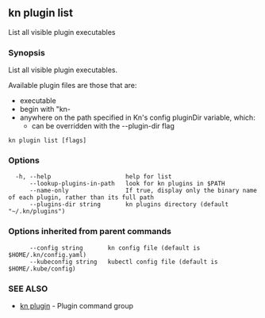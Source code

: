 ## kn plugin list

List all visible plugin executables

### Synopsis

List all visible plugin executables.

Available plugin files are those that are:
- executable
- begin with "kn-
- anywhere on the path specified in Kn's config pluginDir variable, which:
  * can be overridden with the --plugin-dir flag

```
kn plugin list [flags]
```

### Options

```
  -h, --help                     help for list
      --lookup-plugins-in-path   look for kn plugins in $PATH
      --name-only                If true, display only the binary name of each plugin, rather than its full path
      --plugins-dir string       kn plugins directory (default "~/.kn/plugins")
```

### Options inherited from parent commands

```
      --config string       kn config file (default is $HOME/.kn/config.yaml)
      --kubeconfig string   kubectl config file (default is $HOME/.kube/config)
```

### SEE ALSO

* [kn plugin](kn_plugin.md)	 - Plugin command group


